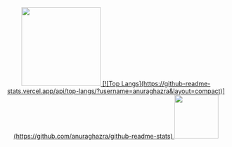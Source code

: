 <div align="center">
  <a href="https://github.com/thiagogabrielgaia">
  <img height="180em" src="https://github-readme-stats.vercel.app/api?username=thiagogabrielgaia&show_icons=true&theme=buefy&include_all_commits=true&count_private=true"/>
  [![Top Langs](https://github-readme-stats.vercel.app/api/top-langs/?username=anuraghazra&layout=compact)](https://github.com/anuraghazra/github-readme-stats)

  <img height="100em" src="https://github-readme-stats.vercel.app/api/top-langs/?username=thiagogabrielgaia&layout=compact&langs_count=7&theme=dracula"/>
</div>
